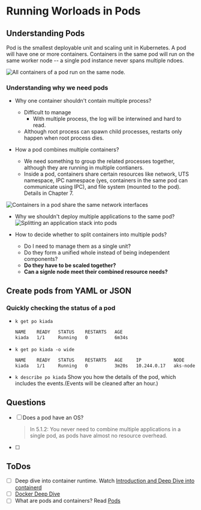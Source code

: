 # Running Worloads in Pods

## Understanding Pods

Pod is the smallest deployable unit and scaling unit in Kubernetes. A pod will have one or more containers. Containers in the same pod will run on the same worker node -- a single pod instance never spans multiple ndoes. 

![All containers of a pod run on the same node.](https://drek4537l1klr.cloudfront.net/luksa3/v-14/Figures/05image003.png)

### Understanding why we need pods 

- Why one container shouldn't contain multiple process?
  - Difficult to manage
    - With multiple process, the log will be interwined and hard to read.
  - Although root process can spawn child processes, restarts only happen when root process dies.

- How a pod combines multiple containers?
  - We need something to group the related processes together, although they are running in multiple contianers.
  - Inside a pod, containers share certain resources like network, UTS namespace, IPC namespace (yes, containers in the same pod can communicate using IPC), and file system (mounted to the pod). Details in Chapter 7.

![Containers in a pod share the same network interfaces](https://drek4537l1klr.cloudfront.net/luksa3/v-14/Figures/05image004.png)

- Why we shouldn't deploy multiple applications to the same pod? 
  ![Splitting an application stack into pods](https://drek4537l1klr.cloudfront.net/luksa3/v-14/Figures/05image005.png)

- How to decide whether to split containers into multiple pods? 
  - Do I need to manage them as a single unit? 
  - Do they form a unified whole instead of being independent components? 
  - **Do they have to be scaled together?**
  - **Can a signle node meet their combined resource needs?**

## Create pods from YAML or JSON

### Quickly checking the status of a pod
- `k get po kiada`
  ```md
  NAME    READY   STATUS    RESTARTS   AGE
  kiada   1/1     Running   0          6m34s
  ```
- `k get po kiada -o wide` 
  ```md
  NAME    READY   STATUS    RESTARTS   AGE     IP            NODE                                NOMINATED NODE   READINESS GATES
  kiada   1/1     Running   0          3m20s   10.244.0.17   aks-nodepool1-39758779-vmss000000   <none>           <none>
  ```
- `k describe po kiada`
  Show you how the details of the pod, which includes the events.(Events will be cleaned after an hour.)

## Questions
- [ ] Does a pod have an OS?
  > In 5.1.2: You never need to combine multiple applications in a single pod, as pods have almost no resource overhead.
- [ ] 

## ToDos
- [ ] Deep dive into container runtime. Watch [Introduction and Deep Dive into containerd](https://www.youtube.com/watch?v=HFEZq2YddPU)
- [ ] [Docker Deep Dive](https://app.pluralsight.com/library/courses/docker-deep-dive-update/table-of-contents)
- [ ] What are pods and containers? Read [Pods](https://kubernetes.io/docs/concepts/workloads/pods/)